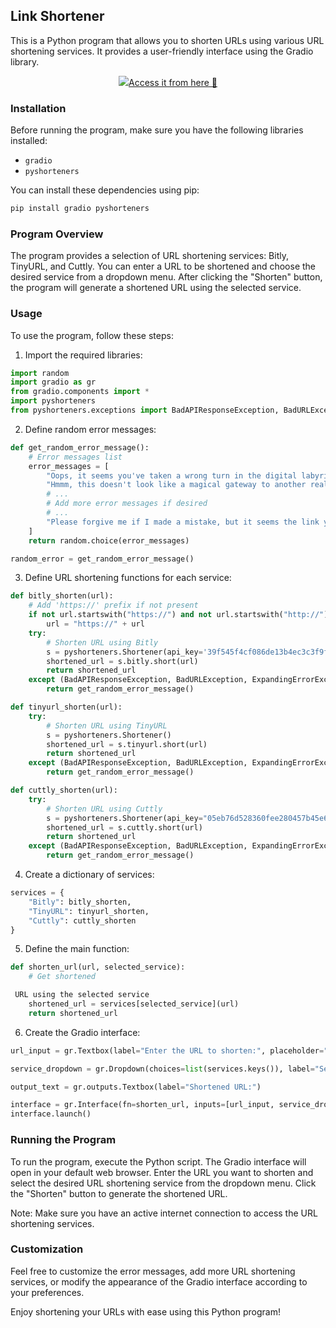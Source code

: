 ## Link Shortener

This is a Python program that allows you to shorten URLs using various URL shortening services. It provides a user-friendly interface using the Gradio library.


<p align="center"><a href="https://krsatyam7-urlshortner.hf.space"><img src="https://github-production-user-asset-6210df.s3.amazonaws.com/110342305/250240436-61860571-34b5-4ba7-9b99-2803ee6ce818.png">Access it from here 🔗</a></p>




### Installation

Before running the program, make sure you have the following libraries installed:

- `gradio`
- `pyshorteners`

You can install these dependencies using pip:

```bash
pip install gradio pyshorteners
```

### Program Overview

The program provides a selection of URL shortening services: Bitly, TinyURL, and Cuttly. You can enter a URL to be shortened and choose the desired service from a dropdown menu. After clicking the "Shorten" button, the program will generate a shortened URL using the selected service.

### Usage

To use the program, follow these steps:

1. Import the required libraries:
```python
import random
import gradio as gr
from gradio.components import *
import pyshorteners
from pyshorteners.exceptions import BadAPIResponseException, BadURLException, ExpandingErrorException, ShorteningErrorException
```

2. Define random error messages:
```python
def get_random_error_message():
    # Error messages list
    error_messages = [
        "Oops, it seems you've taken a wrong turn in the digital labyrinth! Please provide a valid link to navigate back on track.",
        "Hmmm, this doesn't look like a magical gateway to another realm. Let's make sure you enter a valid link to unlock the portal!",
        # ...
        # Add more error messages if desired
        # ...
        "Please forgive me if I made a mistake, but it seems the link you entered isn't valid. Let's find a genuine URL and give it another shot!"
    ]
    return random.choice(error_messages)

random_error = get_random_error_message()
```

3. Define URL shortening functions for each service:
```python
def bitly_shorten(url):
    # Add 'https://' prefix if not present
    if not url.startswith("https://") and not url.startswith("http://"):
        url = "https://" + url
    try:
        # Shorten URL using Bitly
        s = pyshorteners.Shortener(api_key='39f545f4cf086de13b4ec3c3f9f2173c9cd9454d')
        shortened_url = s.bitly.short(url)
        return shortened_url
    except (BadAPIResponseException, BadURLException, ExpandingErrorException, ShorteningErrorException) as e:
        return get_random_error_message()

def tinyurl_shorten(url):
    try:
        # Shorten URL using TinyURL
        s = pyshorteners.Shortener()
        shortened_url = s.tinyurl.short(url)
        return shortened_url
    except (BadAPIResponseException, BadURLException, ExpandingErrorException, ShorteningErrorException) as e:
        return get_random_error_message()

def cuttly_shorten(url):
    try:
        # Shorten URL using Cuttly
        s = pyshorteners.Shortener(api_key="05eb76d528360fee280457b45e67561303f37")
        shortened_url = s.cuttly.short(url)
        return shortened_url
    except (BadAPIResponseException, BadURLException, ExpandingErrorException, ShorteningErrorException) as e:
        return get_random_error_message()
```

4. Create a dictionary of services:
```python
services = {
    "Bitly": bitly_shorten,
    "TinyURL": tinyurl_shorten,
    "Cuttly": cuttly_shorten
}
```

5. Define the main function:
```python
def shorten_url(url, selected_service):
    # Get shortened

 URL using the selected service
    shortened_url = services[selected_service](url)
    return shortened_url
```

6. Create the Gradio interface:
```python
url_input = gr.Textbox(label="Enter the URL to shorten:", placeholder="https://github.com/krsatyam7")

service_dropdown = gr.Dropdown(choices=list(services.keys()), label="Select the URL shortening service:", value="Please select any")

output_text = gr.outputs.Textbox(label="Shortened URL:")

interface = gr.Interface(fn=shorten_url, inputs=[url_input, service_dropdown], outputs=output_text, title="Link Shortener 🔗", theme=gr.themes.Soft(), allow_flagging="never")
interface.launch()
```

### Running the Program

To run the program, execute the Python script. The Gradio interface will open in your default web browser. Enter the URL you want to shorten and select the desired URL shortening service from the dropdown menu. Click the "Shorten" button to generate the shortened URL.

Note: Make sure you have an active internet connection to access the URL shortening services.

### Customization

Feel free to customize the error messages, add more URL shortening services, or modify the appearance of the Gradio interface according to your preferences.

Enjoy shortening your URLs with ease using this Python program!
